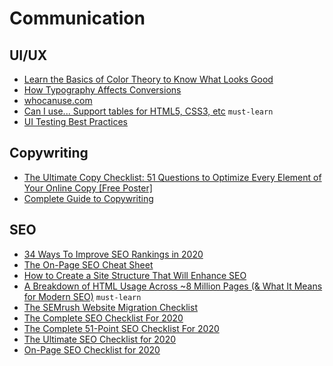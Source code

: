 # Communication

## UI/UX

 - [Learn the Basics of Color Theory to Know What Looks Good](https://lifehacker.com/learn-the-basics-of-color-theory-to-know-what-looks-goo-1608972072)
 - [How Typography Affects Conversions](https://neilpatel.com/blog/how-typography-affects-conversions/)
 - [whocanuse.com](https://whocanuse.com/)
 - [Can I use... Support tables for HTML5, CSS3, etc](https://caniuse.com/) `must-learn`
 - [UI Testing Best Practices](https://github.com/NoriSte/ui-testing-best-practices)

## Copywriting

 - [The Ultimate Copy Checklist: 51 Questions to Optimize Every Element of Your Online Copy [Free Poster]](http://www.copyblogger.com/optimize-online-copy/)
 - [Complete Guide to Copywriting](https://www.quicksprout.com/complete-guide-to-copywriting/)

## SEO

 - [34 Ways To Improve SEO Rankings in 2020](https://www.quicksprout.com/ways-to-improve-seo-ranking/)
 - [The On-Page SEO Cheat Sheet](https://neilpatel.com/2015/07/07/the-on-page-seo-cheat-sheet/)
 - [How to Create a Site Structure That Will Enhance SEO](https://neilpatel.com/blog/site-structure-enhance-seo/)
 - [A Breakdown of HTML Usage Across ~8 Million Pages (& What It Means for Modern SEO)](https://moz.com/blog/a-breakdown-of-html-usage-across-8-million-pages) `must-learn`
 - [The SEMrush Website Migration Checklist](https://www.semrush.com/blog/website-migration-checklist/)
 - [The Complete SEO Checklist For 2020](https://backlinko.com/seo-checklist)
 - [The Complete 51-Point SEO Checklist For 2020](https://www.clickminded.com/seo-checklist/)
 - [The Ultimate SEO Checklist for 2020](https://www.reliablesoft.net/seo-checklist/)
 - [On-Page SEO Checklist for 2020](https://www.gotchseo.com/on-page-seo/)
